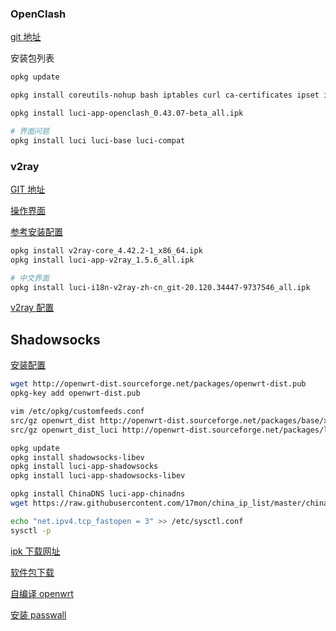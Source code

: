 ### OpenClash

[git 地址](https://github.com/vernesong/OpenClash/releases)

安装包列表

```bash
opkg update

opkg install coreutils-nohup bash iptables curl ca-certificates ipset ip-full iptables-mod-tproxy iptables-mod-extra libcap libcap-bin ruby ruby-yaml kmod-tun

opkg install luci-app-openclash_0.43.07-beta_all.ipk

# 界面问题
opkg install luci luci-base luci-compat
```

### v2ray

[GIT 地址](https://github.com/kuoruan/openwrt-v2ray/releases)

[操作界面](https://github.com/kuoruan/luci-app-v2ray/releases)

[参考安装配置](http://www.freefacebookfan.com/p/2020519194918_3477_2648138093/home)

```bash
opkg install v2ray-core_4.42.2-1_x86_64.ipk
opkg install luci-app-v2ray_1.5.6_all.ipk

# 中文界面
opkg install luci-i18n-v2ray-zh-cn_git-20.120.34447-9737546_all.ipk
```

[v2ray 配置](https://www.v2ray.com/chapter_02/01_overview.html)

## **Shadowsocks**

[安装配置](https://linhongbo.com/posts/shadowsocks-on-openwrt/)

```bash
wget http://openwrt-dist.sourceforge.net/packages/openwrt-dist.pub
opkg-key add openwrt-dist.pub

vim /etc/opkg/customfeeds.conf
src/gz openwrt_dist http://openwrt-dist.sourceforge.net/packages/base/x86_64
src/gz openwrt_dist_luci http://openwrt-dist.sourceforge.net/packages/luci

opkg update
opkg install shadowsocks-libev
opkg install luci-app-shadowsocks
opkg install luci-app-shadowsocks-libev

opkg install ChinaDNS luci-app-chinadns
wget https://raw.githubusercontent.com/17mon/china_ip_list/master/china_ip_list.txt -O /tmp/china_ip_list.txt && mv /tmp/china_ip_list.txt /etc/chinadns_chnroute.txt

echo "net.ipv4.tcp_fastopen = 3" >> /etc/sysctl.conf
sysctl -p
```

[ipk 下载网址](https://share.mianao.info/Router/X86-64/SSR-plus/)

[软件包下载](https://github.com/kenzok8/openwrt-packages)

[自编译 openwrt](https://github.com/Lienol/openwrt)

[安装 passwall](https://mianao.info/2020/05/05/%E7%BC%96%E8%AF%91%E6%9B%B4%E6%96%B0OpenWrt-PassWall%E5%92%8CSSR-plus%E6%8F%92%E4%BB%B6)